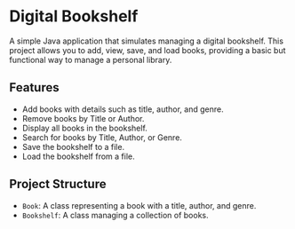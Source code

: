 # Digital Bookshelf

A simple Java application that simulates managing a digital bookshelf.  This project allows you to add, view, save, and load books, providing a basic but functional way to manage a personal library.

## Features
- Add books with details such as title, author, and genre.
- Remove books by Title or Author.
- Display all books in the bookshelf.
- Search for books by Title, Author, or Genre.
- Save the bookshelf to a file.
- Load the bookshelf from a file.

## Project Structure
- `Book`: A class representing a book with a title, author, and genre.
- `Bookshelf`: A class managing a collection of books.
